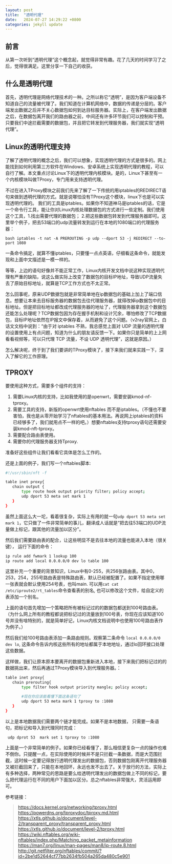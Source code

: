 ```yaml
---
layout: post
title:  "透明代理"
date:   2024-07-27 14:29:22 +0800
categories: jekyll update
---
```


## 前言

从第一次听到“透明代理”这个概念起，就觉得非常有趣。花了几天的时间学习了之后，觉得很满足。这里分享一下自己的收获。

## 什么是透明代理  

首先，透明代理是网络代理技术的一种。之所以称它“透明”，是因为客户端设备不知道自己的流量被代理了。我们知道在计算机网络中，数据的传递是分层的。客户端发出数据之后并不关心数据包如何到达目标服务器。实际上，在客户端发出数据之后，在数据包离开我们的路由器之前，中间还有许多环节我们可以控制和干预。只要我们中途拦截需要的数据包，并且把它转发到代理服务器，我们就实现“透明代理”。

## Linux的透明代理支持

了解了透明代理的概念之后，我们可以想象，实现透明代理的方式是很多的。网上能找到如何利用第三方软件在Windows、安卓系统上实现透明代理的教程，可以自行了解。本文重点讨论Linux下的透明代理内核模块。是的，Linux下甚至有一个内核模块叫做TProxy，专门用来支持透明代理。  

不过在进入TProxy模块之前我们先来了解了一下传统的用iptables的REDIRECT语句来做到透明代理的方式。就是说哪怕没有TProxy这个模块，linux下也是可以实现透明代理的。
我们的工具是iptables。如果你不知道神马是iptables的话，它是一个命令行工具，能让你对Linux内核处理数据包的方式进行一些定制。我们使用这个工具，1.找出需要代理的数据包； 2.把这些数据包转发到代理服务器即可。这里举个例子，把去53端口的udp流量转发到运行在本地的1080端口的代理服务器：

`bash iptables -t nat -A PREROUTING -p udp --dport 53 -j REDIRECT --to-port 1080`

一条命令搞定，就算不懂iptables，只要懂一点点英语，仔细看这条命令，就能发现和上面中文描述是一模一样的。  

等等，上边的语句好像并不能正常工作，Linux内核开发文档中说这种实现透明代理有严重的缺陷，说这么做实际上改变了数据包的目标IP地址，导致UDP流量失去了原始目标地址，就算是TCP工作方式也不太正常。  

怎么回事呢，原来UDP数据包就是非常简单地在ip数据包的基础上加上了端口信息。想要让本来去目标服务器的数据包去往代理服务器，就得改掉ip数据包中的目标地址。但是把目标地址都改成代理服务器的地址了，代理服务器拿到这个数据包还能怎么处理呢？TCP数据包因为存在握手机制和设计冗余，哪怕修改了TCP数据包，目标IP地址依然在IP报文中保存着，从而避免了这个问题。（v2ray官网上，白话文文档中说到：“由于对 iptables 不熟，我总感觉上面对 UDP 流量的透明代理的设置使用上有点问题，知道为什么的朋友请反馈一下。如果你只是简单的上上网看看视频等，可以只代理 TCP 流量，不设 UDP 透明代理”，这就是原因。）

怎么解决呢，终于到了我们要讲的TProxy模块了，接下来我们就来实践一下，深入了解它的工作原理。

## TPROXY

要使用这种方式，需要多个组件的支持：

 1. 需要Linux内核的支持，比如我使用的是openwrt，需要安装kmod-nf-tproxy。
 2. 需要工具的支持，新版的openwrt使用nftables 而不是iptables。（不懂也不要害怕，我也是从零开始学习了nftables的基本用法。再说网上iptables的资料已经够多了，我们就用点不一样的吧。）想要nftables支持tproxy语句还需要安装kmod-nft-tproxy。
 3. 需要配合路由表使用。
 4. 需要你的代理服务器支持Tproxy.

准备好这些组件让我们看看它具体是怎么工作的。

还是上面的例子，我们写一个nftables脚本:  

 ```bash
 #!/usr/sbin/nft -f

 table inet proxy{
    chain output {
        type route hook output priority filter; policy accept;
        udp dport 53 meta set mark 1
    }
 }
 ```

虽然上面这么大一坨，看着很复杂，实际上有用的就一句```udp dport 53 meta set mark 1```，它只做了一件非常简单的事儿，翻译成人话就是“把去往53端口的UDP流量做上标记，跟其他的流量加以区分”。

然后我们需要路由表的配合，让这些明显不是去往本地的流量也能进入本地（很关键）， 运行下面的命令：

 ```bash
 ip rule add fwmark 1 lookup 100
 ip route add local 0.0.0.0/0 dev lo table 100
 ```
  
这里补充一个重要的背景知识，Linux中有0-255，共256张路由表。其中0，253，254，255号路由表是特殊路由表，默认已经被配置了。如果不指定使用哪一张表就会默认使用254号表，也叫main. 可以用```cat cat /etc/iproute2/rt_tables```命令查看表的别名, 也可以修改这个文件，给自定义的表添加一个别名。

上面的语句首先增加一个策略把所有被标记过的的数据包都送到100号路由表。（为什么网上所有的教程都说把标记过的流量放到100号表，你现在应该知道100号并没有啥特别的，就是简单好记，Linux内核文档说明中也使用100号路由表作为例子。）  

然后我们给100号路由表添加一条路由规则。观察第二条命令 ```local 0.0.0.0/0  dev lo```, 这条命令告诉内核这些所有的地址都属于本地地址，通过lo回环接口处理这些数据。

这样做，我们让原本原本要离开的数据包重新进入本地，接下来我们把标记过的的数据挑出来，然后再通过TProxy模块导入到代理服务器。：

 ```bash
 table inet proxy{
    chain prerouting{
        type filter hook output priority mangle; policy accept;

        #现在你应该能看懂下面这条语句了
        udp dport 53 meta mark 1 tproxy to :1080
    }
 }
 ```

以上是本地数据我们需要两个链才能完成。如果不是本地数据， 只需要一条语句，把标记和导入到代理同时完成：

```bash
 udp dprot 53  mark set 1 tproxy to :1080
```

上面是一个非常简单的例子。如果你已经看懂了，那么相信更复杂一点的操作也难不倒你。只提醒一点，在实际使用的时候并不是只拦截一条数据，而是大范围拦截，这时候一定要记得放行透明代理发出的数据包，否则数据包刚离开代理服务器又被拦截回来了，只能在本地回环，永远也发不出去了。关于放行的方法，实际上有多种选择，两种常见的思路是要么给透明代理发出的数据包做上不同的标记，要么把代理运行在不同的用户下面加以区分。总之nftables非常强大，灵活运用即可。

参考链接：
 > <https://docs.kernel.org/networking/tproxy.html>  
 > <https://powerdns.org/tproxydoc/tproxy.md.html>  
 > <https://xtls.github.io/document/level-2/transparent_proxy/transparent_proxy.html>  
 > <https://xtls.github.io/document/level-2/tproxy.html>  
 > <https://wiki.nftables.org/wiki-nftables/index.php/Matching_packet_metainformation>  
 > <https://man7.org/linux/man-pages/man8/ip-route.8.html>  
 > <http://git.netfilter.org/nftables/commit/?id=2be1d52644cf77bb2634fb504a265da480c5e901>  

